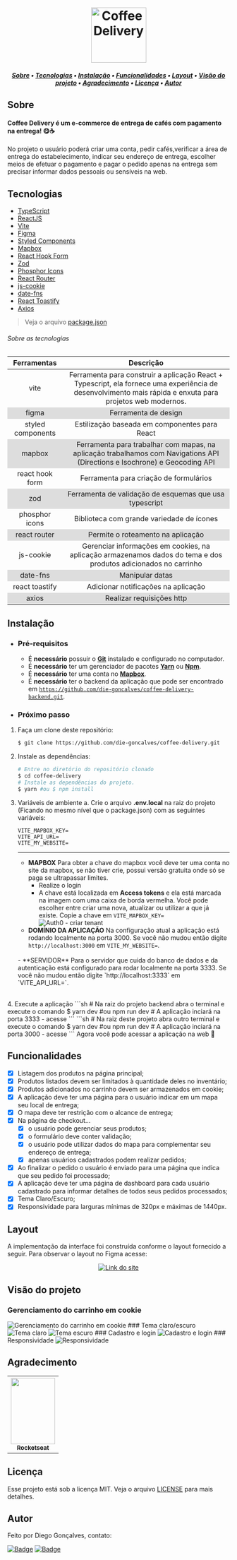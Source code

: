 <h1 align="center">
    <img alt="Coffee Delivery" title="Coffee Delivery" src="/assets/logo.svg" width="125px" />
</h1>

<!-- TABLE OF CONTENTS -->

<h5 align="center"> 
<a href="#sobre">Sobre</a>
   •   <a href="#tecnologias">Tecnologias</a> 
   •   <a href="#instalação">Instalação</a> 
   •   <a href="#funcionalidades">Funcionalidades</a> 
   •   <a href="#layout">Layout</a> 
   •   <a href="#visão-do-projeto">Visão do projeto</a>
   •   <a href="#agradecimento">Agradecimento</a> 
   •   <a href="#licença">Licença</a>     
   •   <a href="#autor">Autor</a> 
</h5>

## Sobre
<h4>Coffee Delivery é um e-commerce de entrega de cafés com pagamento na entrega! 😋☕</h4>

No projeto o usuário poderá criar uma conta, pedir cafés,verificar a área de entrega do estabelecimento, indicar seu endereço de entrega, escolher meios de efetuar o pagamento e pagar o pedido apenas na entrega sem precisar informar dados pessoais ou sensíveis na web.

## Tecnologias

- [TypeScript](https://www.typescriptlang.org/)
- [ReactJS](https://reactjs.org/)
- [Vite](https://vitejs.dev/)
- [Figma](https://www.figma.com/)
- [Styled Components](https://styled-components.com/)
- [Mapbox](https://www.mapbox.com/)
- [React Hook Form](https://react-hook-form.com/)
- [Zod](https://zod.dev/)
- [Phosphor Icons](https://phosphoricons.com/)
- [React Router](https://reactrouter.com/)
- [js-cookie](https://github.com/js-cookie/js-cookie)
- [date-fns](https://date-fns.org/)
- [React Toastify](https://fkhadra.github.io/react-toastify/introduction/)
- [Axios](https://github.com/axios/axios)

> Veja o arquivo  [package.json](packages/package.json)

###### Sobre as tecnologias

| **Ferramentas** 	| **Descrição** 	|
|:---:	|:---:	|
| vite 	| Ferramenta para construir a aplicação React + Typescript, ela fornece uma experiência de desenvolvimento mais rápida e enxuta para projetos web modernos. 	|
| figma 	| Ferramenta de design 	|
| styled components 	| Estilização baseada em componentes para React 	|
| mapbox 	| Ferramenta para trabalhar com mapas, na aplicação trabalhamos com Navigations API (Directions e Isochrone) e Geocoding API 	|
| react hook form 	| Ferramenta para criação de formulários 	|
| zod 	| Ferramenta de validação de esquemas que usa typescript 	|
| phosphor icons 	| Biblioteca com grande variedade de ícones 	|
| react router 	| Permite o roteamento na aplicação 	|
| js-cookie 	| Gerenciar informações em cookies, na aplicação armazenamos dados do tema e dos produtos adicionados no carrinho 	|
| date-fns 	| Manipular datas 	|
| react toastify 	| Adicionar notificações na aplicação 	|
| axios 	| Realizar requisições http 	|

## Instalação

- ### **Pré-requisitos**
  - É **necessário** possuir o **[Git](https://git-scm.com/)** instalado e configurado no computador.
  - É **necessário** ter um gerenciador de pacotes **[Yarn](https://yarnpkg.com/)** ou **[Npm](https://www.npmjs.com/)**.
  - É **necessário** ter uma conta no **[Mapbox](https://www.mapbox.com/)**.
  - É **necessário** ter o backend da aplicação que pode ser encontrado em <code>https://github.com/die-goncalves/coffee-delivery-backend.git</code>.

- ### **Próximo passo**
1. Faça um clone deste repositório:
   ```sh
   $ git clone https://github.com/die-goncalves/coffee-delivery.git
   ```

2. Instale as dependências:
   ```sh
   # Entre no diretório do repositório clonado
   $ cd coffee-delivery
   # Instale as dependências do projeto.
   $ yarn #ou $ npm install
   ```

3. Variáveis de ambiente
  a. Crie o arquivo **.env.local** na raiz do projeto (Ficando no mesmo nível que o package.json) com as seguintes variáveis: 
    ```
    VITE_MAPBOX_KEY=
    VITE_API_URL=
    VITE_MY_WEBSITE=
    ``` 
    ---
    - **MAPBOX**
      Para obter a chave do mapbox você deve ter uma conta no site da mapbox, se não tiver crie, possui versão gratuita onde só se paga se ultrapassar limites.
      - Realize o login
      - A chave está localizada em **Access tokens** e ela está marcada na imagem com uma caixa de borda vermelha. Você pode escolher entre criar uma nova, atualizar ou utilizar a que já existe. Copie a chave em ```VITE_MAPBOX_KEY=```
        <img src="assets\access-token-blur-mapbox.png" alt="Auth0 - criar tenant">
    - **DOMÍNIO DA APLICAÇÃO**
      Na configuração atual a aplicação está rodando localmente na porta 3000. Se você não mudou então digite `http://localhost:3000` em `VITE_MY_WEBSITE=`.
    <br />
    - **SERVIDOR**
      Para o servidor que cuida do banco de dados e da autenticação está configurado para rodar localmente na porta 3333. Se você não mudou então digite `http://localhost:3333` em `VITE_API_URL=`.
<br />
4. Execute a aplicação
    ```sh
    # Na raiz do projeto backend abra o terminal e execute o comando 
    $ yarn dev #ou npm run dev
    # A aplicação inciará na porta 3333 - acesse <http://localhost:3333>
    ```
    ```sh
    # Na raiz deste projeto abra outro terminal e execute o comando
    $ yarn dev #ou npm run dev
    # A aplicação inciará na porta 3000 - acesse <http://localhost:3000>
    ```
    Agora você pode acessar a aplicação na web 🤝

## Funcionalidades

- [x] Listagem dos produtos na página principal;
- [X] Produtos listados devem ser limitados à quantidade deles no inventário;
- [X] Produtos adicionados no carrinho devem ser armazenados em cookie;
- [X] A aplicação deve ter uma página para o usuário indicar em um mapa seu local de entrega;
- [X] O mapa deve ter restrição com o alcance de entrega;
- [X] Na página de checkout...
  - [x] o usuário pode gerenciar seus produtos;
  - [X] o formulário deve conter validação;
  - [X] o usuário pode utilizar dados do mapa para complementar seu endereço de entrega;
  - [X] apenas usuários cadastrados podem realizar pedidos;
- [X] Ao finalizar o pedido o usuário é enviado para uma página que indica que seu pedido foi processado;
- [X] A aplicação deve ter uma página de dashboard para cada usuário cadastrado para informar detalhes de todos seus pedidos processados;
- [x] Tema Claro/Escuro;
- [X] Responsividade para larguras mínimas de 320px e máximas de 1440px.

## Layout

<div>
    <p>A implementação da interface foi construída conforme o layout fornecido a seguir. Para observar o layout no Figma acesse:</p>
    <p align="center">
        <a href="https://www.figma.com/file/L6cEr8cDgMfaQfbjhf9t3b/ignite-update-coffee-delivery-i">
            <img alt="Link do site" src="https://img.shields.io/static/v1?label=Figma&message=layout&color=FFC700&style=flat-square&logo=figma" />
        </a>
    </p>
</div>


## Visão do projeto

### Gerenciamento do carrinho em cookie
<img src="/assets/coffee_delivery_cart.gif" alt="Gerenciamento do carrinho em cookie">
### Tema claro/escuro
<img src="/assets/coffee_delivery_light.gif" alt="Tema claro">
<img src="/assets/coffee_delivery_dark.gif" alt="Tema escuro">
### Cadastro e login
<img src="/assets/coffee_delivery_signup_signin.gif" alt="Cadastro e login">
### Responsividade
<img src="/assets/coffee_delivery_responsividade.gif" alt="Responsividade">

## Agradecimento

<table width="100%" align="center">
    <tr>
        <th>
            <a href="https://rocketseat.com.br/">
                <img width="100" height="150" src="/assets/rocketseat.svg">
                <br /><sub><b>Rocketseat</b></sub>
            </a>
        </th>
    </tr>
</table>

## Licença

Esse projeto está sob a licença MIT. Veja o arquivo [LICENSE](LICENSE) para mais detalhes.

## Autor

Feito por Diego Gonçalves, contato:

[![Badge](https://img.shields.io/static/v1?label=Linkedin&message=Diego%20Gonçalves&color=208BEE&style=flat-square&logo=linkedin&link=https://www.linkedin.com/in/diego-goncalves1990)](https://www.linkedin.com/in/diego-goncalves1990)
[![Badge](https://img.shields.io/static/v1?label=Gmail&message=die.goncalves1990@gmail.com&color=EA5134&style=flat-square&logo=gmail&link=mailto:die.goncalves1990@gmail.com)](mailto:die.goncalves1990@gmail.com)

<!-- Estilos -->
<style>
  tr:nth-child(even) {
    background-color: #dddddd;
  }
</style>
